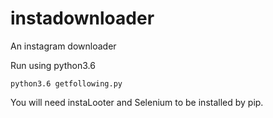 # instadownloader
An instagram downloader

Run using python3.6 

	python3.6 getfollowing.py

You will need instaLooter and Selenium to be installed by pip.

